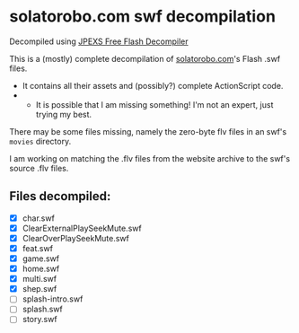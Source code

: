 # solatorobo.com swf decompilation

Decompiled using [JPEXS Free Flash Decompiler](https://github.com/jindrapetrik/jpexs-decompiler)   

This is a (mostly) complete decompilation of [solatorobo.com](https://solatorobo.org)'s Flash .swf files.
- It contains all their assets and (possibly?) complete ActionScript code.
- - It is possible that I am missing something! I'm not an expert, just trying my best.
   
There may be some files missing, namely the zero-byte flv files in an swf's `movies` directory.  
  
I am working on matching the .flv files from the website archive to the swf's source .flv files.

## Files decompiled:
- [x] char.swf
- [x] ClearExternalPlaySeekMute.swf
- [x] ClearOverPlaySeekMute.swf
- [x] feat.swf
- [x] game.swf
- [x] home.swf
- [x] multi.swf
- [x] shep.swf
- [ ] splash-intro.swf
- [ ] splash.swf
- [ ] story.swf
